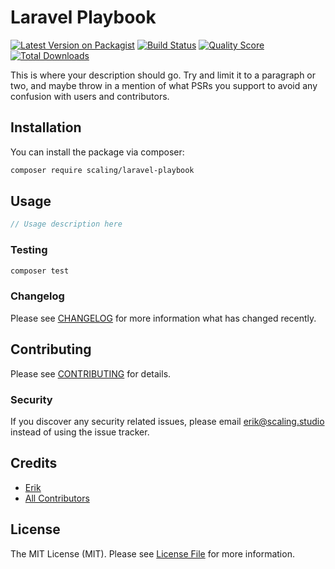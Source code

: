 # Laravel Playbook

[![Latest Version on Packagist](https://img.shields.io/packagist/v/scaling/laravel-playbook.svg?style=flat-square)](https://packagist.org/packages/scaling/laravel-playbook)
[![Build Status](https://img.shields.io/travis/teamscaling/laravel-playbook/master.svg?style=flat-square)](https://travis-ci.org/teamscaling/laravel-playbook)
[![Quality Score](https://img.shields.io/scrutinizer/g/teamscaling/laravel-playbook.svg?style=flat-square)](https://scrutinizer-ci.com/g/teamscaling/laravel-playbook)
[![Total Downloads](https://img.shields.io/packagist/dt/scaling/laravel-playbook.svg?style=flat-square)](https://packagist.org/packages/scaling/laravel-playbook)

This is where your description should go. Try and limit it to a paragraph or two, and maybe throw in a mention of what PSRs you support to avoid any confusion with users and contributors.

## Installation

You can install the package via composer:

```bash
composer require scaling/laravel-playbook
```

## Usage

``` php
// Usage description here
```

### Testing

``` bash
composer test
```

### Changelog

Please see [CHANGELOG](CHANGELOG.md) for more information what has changed recently.

## Contributing

Please see [CONTRIBUTING](CONTRIBUTING.md) for details.

### Security

If you discover any security related issues, please email erik@scaling.studio instead of using the issue tracker.

## Credits

- [Erik](https://github.com/eriktisme)
- [All Contributors](../../contributors)

## License

The MIT License (MIT). Please see [License File](LICENSE.md) for more information.
